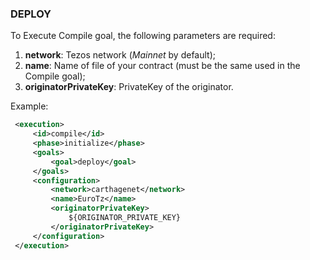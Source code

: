### DEPLOY

To Execute Compile goal, the following parameters are required:

1. **network**: Tezos network (*Mainnet* by default);
2. **name**: Name of file of your contract (must be the same used in the Compile goal);
3. **originatorPrivateKey**: PrivateKey of the originator. 

Example:
```xml
 <execution>
	 <id>compile</id>
	 <phase>initialize</phase>
	 <goals>
		 <goal>deploy</goal>
	 </goals>
	 <configuration>
		 <network>carthagenet</network>
		 <name>EuroTz</name>
		 <originatorPrivateKey>
			 ${ORIGINATOR_PRIVATE_KEY}
		 </originatorPrivateKey>
	 </configuration>
 </execution>
```